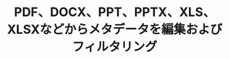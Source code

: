 ---
############################# Static ############################
layout: "auto-gen-gist"
draft: false
path: "ja/redaction/net/metadata /rtf/"
otherformats: PDF DOC DOT DOCX DOCM DOTX DOTM XLSX XLSM XLTX XLTM XLS XLT CSV PPT PPTX  PPS POT PPSX PPTM PPSM POTM JPEG TIFF PNG BMP GIF 

############################# Head ############################
head_title: ".NETのPDF、DOCX、PPT、PPTX、XLS、XLSXにメタデータ編集を適用する"
head_description: "GroupDocs.Redactions .NET APIを使用すると、ソフトウェア開発者は、PDF DOC DOCX RTF XLSX CSVPPTPPTXや画像などのさまざまなファイル形式にメタデータ編集を適用できます。"

############################# Header ############################
title: "PDF、DOCX、PPT、PPTX、XLS、XLSXなどからメタデータを編集およびフィルタリング"
description: "GroupDocs.Redactions .NET APIを使用すると、ソフトウェア開発者は、PDF、DOC、DOCX、PPT、PPTX、XLS、XLSXなどのさまざまなファイル形式からメタデータを編集またはフィルタリングできます。"

######################### Download Button #######################
button:
    enable: true

############################# About ############################
about:
    enable: true
    title: "メタデータ編集とは何ですか？"
    content: |
       メタデータは、他のデータに関する情報を提供する一種のデータです。言い換えれば、多くの人がメタデータをデータへの参照と考えています。データの追跡と管理を容易にするために使用できるデータに関する基本情報を要約するのに役立ちます。 GroupDocs.Redaction for .NETは、ソフトウェア開発者が外部ソフトウェアやサードパーティツールをインストールせずに、さまざまな種類のドキュメントから機密情報や機密情報を編集できるようにする強力なネイティブAPIです。作成者、会社、カテゴリ、ドキュメントのサイズ、作成日、タイトル、LastPrinted、コメントなどのさまざまなフィルタをサポートしています。ワードプロセッシングドキュメント、Excelワークシート、プレゼンテーション、PDF、ラスターイメージファイルなど、さまざまな一般的なドキュメント形式にメタデータ編集を適用するのに役立ちます。開発者は、フィルターを適用するか検索を使用して、メタデータを更新、置換、または消去することもできます。さらに、開発者は1回の呼び出しで複数の編集を簡単に適用できます。そのため、APIをダウンロードしてドキュメントとメタデータの編集プロセスを自動化し、その基本機能と高度な機能を調べてみてください。

############################# content ############################
steps:
    enable: true
    block:
    - title_left: "JavaでRTFドキュメントからメタデータを削除する方法"
      content_left: |
        GroupDocs.Redaction for .NETは、プログラマーがフィルターを使用したり、正規表現で検索したりして、多数の一般的なドキュメントタイプから機密情報を編集、非表示、または置換できるようにする強力なAPIです。
        次の.NETコード例は、メタデータ編集を適用して、ドキュメント内のすべてまたは特定のメタデータを空の値または最小値に置き換える方法を示しています。

      title_right: "RTFファイルにメタデータ編集を適用する"
      content_right: |
        * [Redactor](https://apireference.groupdocs.com/redaction/net/groupdocs.redaction/redactor) クラスのインスタンスを作成します
        * [EraseMetadataRedaction](https://apireference.groupdocs.com/redaction/net/groupdocs.redaction.redactions/erasemetadataredaction) のEraseMetadataRedactionオブジェクトを使用してredactor.Applyメソッドを呼び出します。
        * redactor.saveメソッドを呼び出して、ドキュメントを元の形式で「*_Redacted。*」ファイルに保存します

      gisthash: "8f1bc20dff33c9a45c01a9e251555bf1"
      gistfile: "how_to_clean_metadata_dotnet.cs"
      
    - title_left: ".NET経由でRTFファイルからメタデータを編集"
      content_left: |
        GroupDocs.Redaction .NET APIを使用すると、開発者は、外部に依存することなく、わずか数行のコードでドキュメントの自動化とレポート作成ジョブを組み込むことができます。

        次のC＃.NETコード例は、ソフトウェア開発者が数行のコードでドキュメントのメタデータから機密データを削除する方法を示しています。
        
      title_right: "RTFファイルからのメタデータ編集"
      content_right: |
        * [Redactor](https://apireference.groupdocs.com/redaction/net/groupdocs.redaction/redactor) クラスのインスタンスを作成します
        * [MetadataRedaction](https://apireference.groupdocs.com/redaction/net/groupdocs.redaction.redactions/metadataredaction) に電話してください
        * redaction.Filteメソッドを呼び出します
        * redactor.saveメソッドを呼び出して、ドキュメントを元の形式で「*_Redacted。*」ファイルに保存します
        
      gisthash: "8dee499186930d60909dffa54579c9f4"
      gistfile: "how_to_redact_metadata_dotnet.cs"

    - title_left: "システム要求"
      content_left: |
        GroupDocs.Redaction for .NET APIは、すべての主要なプラットフォームとオペレーティングシステムでサポートされています。 完全なシステム要件ガイドについては、[システム要件](https://docs.groupdocs.com/redaction/net/system-requirements/) にアクセスしてください。以下のコードを実行する前に、次の前提条件がインストールされていることを確認してください。 システム：
        * オペレーティングシステム：Microsoft Windows、Linux、MacOS
        * 開発環境：Visual Studio、Xamarin、MonoDevelopなど
        * フレームワーク：.NET Framework、.NET Standard、.NET Core、Mono
        * [NuGet](https://www.nuget.org/packages/GroupDocs.Redaction/) から最新バージョンのGroupDocs.Redaction.NETAPIを入手します。
      
      title_right: "GroupDocs.Redactionを使用する理由"
      content_right: |
        * ユーザーがカスタムドキュメント形式と編集の種類を追加できるようにする
        * 機密情報を削除するために追加のソフトウェアは必要ありません
        * ページ範囲レンダリングドキュメントをPDFとして設定する機能
        * さまざまな種類のメタデータを編集する簡単な方法：作成者名、バージョン、タイトル、件名、説明など
        * ドキュメント情報の抽出-ファイルタイプ、ページ数など。
        * 複数のデータ形式の完全なサポート

demos:
    enable: true
        

more_formats:
    enable: true


back_to_top:
    enable: true
---